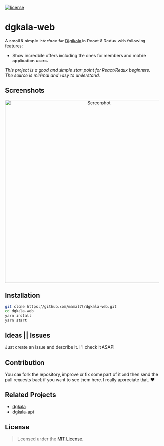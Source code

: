 [![license](https://img.shields.io/github/license/mamal72/dgkala-web.svg)](https://github.com/mamal72/dgkala-web/blob/master/LICENSE)

# dgkala-web

A small & simple interface for [Digikala](https://www.digikala.com) in React & Redux with following features:

- Show incredbile offers including the ones for members and mobile application users.


*This project is a good and simple start point for React/Redux beginners. The source is minimal and easy to understand.*


## Screenshots

<div style="text-align: center"><img alt="Screenshot" width="600px" title="Screenshot" src="https://cdn.rawgit.com/mamal72/dgkala-web/f47093f5/screenshot.png"></div>

## Installation

```bash
git clone https://github.com/mamal72/dgkala-web.git
cd dgkala-web
yarn install
yarn start
```


## Ideas || Issues

Just create an issue and describe it. I'll check it ASAP!


## Contribution

You can fork the repository, improve or fix some part of it and then send the pull requests back if you want to see them here. I really appreciate that. :heart:


## Related Projects

- [dgkala](https://github.com/mamal72/dgkala)
- [dgkala-api](https://github.com/mamal72/dgkala-api)


## License

> Licensed under the [MIT License](https://github.com/mamal72/dgkala-web/blob/master/LICENSE).
